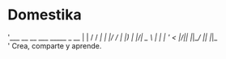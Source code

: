 # Domestika

'___  __  __ ___ _____ _  __
|   \|  \/  / __|_   _| |/ /
| |) | |\/| \__ \ | | | ' <
|___/|_|  |_|___/ |_| |_|\_\
'
Crea, comparte y aprende.


